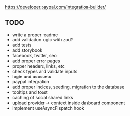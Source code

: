 https://developer.paypal.com/integration-builder/

## TODO

- write a proper readme
- add validation logic with zod?
- add tests
- add storybook
- facebook, twitter, seo
- add proper error pages
- proper headers, links, etc
- check types and validate inputs
- login and accounts
- paypal integration
- add proper indices, seeding, migration to the database
- tooltips and toast
- caching of social shared links
- upload provider -> context inside dasboard component
- implement useAsyncFispatch hook
